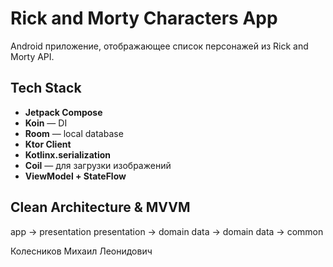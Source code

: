 # Rick and Morty Characters App

Android приложение, отображающее список персонажей из Rick and Morty API. 

## Tech Stack
- **Jetpack Compose**
- **Koin** — DI
- **Room** — local database
- **Ktor Client**
- **Kotlinx.serialization**
- **Coil** — для загрузки изображений
- **ViewModel + StateFlow** 

## Clean Architecture & MVVM
app -> presentation
presentation -> domain
data -> domain
data -> common

Колесников Михаил Леонидович
